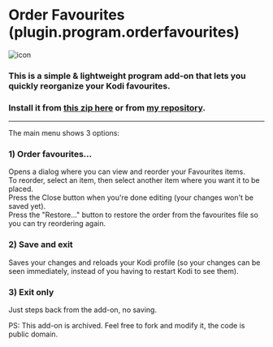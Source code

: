 # Order Favourites (plugin.program.orderfavourites)
![icon](https://github.com/doko-desuka/plugin.program.orderfavourites/raw/master/icon.png)  
### This is a simple & lightweight program add-on that lets you quickly reorganize your Kodi favourites.  
### Install it from [this zip here](https://github.com/doko-desuka/doko.repository/raw/master/plugin.program.orderfavourites/plugin.program.orderfavourites-1.2.0.zip) or from [my repository](https://github.com/dokoab/doko.repository/releases).

----
The main menu shows 3 options:

### 1) Order favourites...  
Opens a dialog where you can view and reorder your Favourites items.  
To reorder, select an item, then select another item where you want it to be placed.  
Press the Close button when you're done editing (your changes won't be saved yet).  
Press the "Restore..." button to restore the order from the favourites file so you can try reordering again.
   
### 2) Save and exit
Saves your changes and reloads your Kodi profile (so your changes can be seen immediately, instead of you having to restart Kodi to see them).

### 3) Exit only
Just steps back from the add-on, no saving.

PS: This add-on is archived. Feel free to fork and modify it, the code is public domain.
